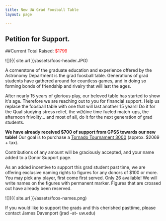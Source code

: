 ```yaml
---
title: New UW Grad Foosball Table
layout: page

---
```


## Petition for Support.

##Current Total Raised: <span style="color:red;">$1799</span>

![]({{ site.url }}/assets/foos-header.JPG)

A cornerstone of the graduate education and experience offered by the Astronomy Department is the grad foosball table. Generations of grad students have gathered around for countless games, and in doing so forming bonds of friendship and rivalry that will last the ages. 

After nearly 15 years of glorious play, our beloved table has started to show it's age. Therefore we are reaching out to you for financial support. Help us replace the foosball table with one that will last another 15 years! Do it for the Qual studying stress relief, the w(h)ine time fueled match-ups, the afternoon frivolity... and most of all, do it for the next generation of grad students.

**We have already received $700 of support from GPSS towards our new table!** Our goal is to purchase a [Tornado Tournament 3000](http://www.amazon.com/Tornado-Tournament-3000-Foosball-Table/dp/B001FTH4OA) (approx. $2069 + tax). 

Contributions of any amount will be graciously accepted, and your name added to a Donor Support page.

As an added incentive to support this grad student past time, we are offering exclusive naming rights to figures for any donors of $100 or more. You may pick any player, first come first served. Only 26 available! We will write names on the figures with permanent marker. Figures that are crossed out have already been reserved.

![]({{ site.url }}/assets/foos-names.png)

If you would like to support the grads and this cherished pasttime, please contact James Davenport (jrad -at- uw.edu)
